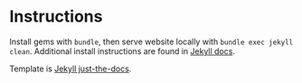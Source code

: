 # Instructions

Install gems with `bundle`, then serve website locally with `bundle exec jekyll clean`. Additional install instructions are found in [Jekyll docs](https://jekyllrb.com/docs/).

Template is [Jekyll just-the-docs](https://github.com/just-the-docs/just-the-docs).